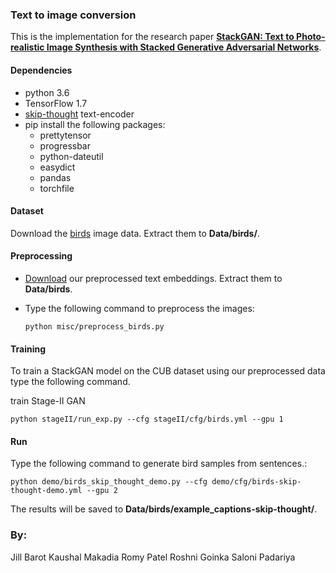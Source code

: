 ### Text to image conversion
This is the implementation for the research paper [**StackGAN: Text to Photo-realistic Image Synthesis with Stacked Generative Adversarial Networks**](https://arxiv.org/pdf/1612.03242.pdf).   

#### Dependencies
- python 3.6
- TensorFlow 1.7
- [skip-thought](https://github.com/ryankiros/skip-thoughts) text-encoder
- pip install the following packages:
 	- prettytensor
 	- progressbar
 	- python-dateutil
 	- easydict
 	- pandas
 	- torchfile

#### Dataset
Download the [birds](http://www.vision.caltech.edu/visipedia/CUB-200-2011.html)  image data. Extract them to **Data/birds/**.

#### Preprocessing 
- [Download](https://drive.google.com/file/d/0B3y_msrWZaXLT1BZdVdycDY5TEE/view?resourcekey=0-sZrhftoEfdvHq6MweAeCjA) our preprocessed text embeddings. Extract them to **Data/birds**.

- Type the following command to preprocess the images: 

  `python misc/preprocess_birds.py`

#### Training
To train a StackGAN model on the CUB dataset using our preprocessed data type the following command.

train Stage-II GAN 

`python stageII/run_exp.py --cfg stageII/cfg/birds.yml --gpu 1`

#### Run
Type the following command to generate bird samples from sentences.: 

`python demo/birds_skip_thought_demo.py --cfg demo/cfg/birds-skip-thought-demo.yml --gpu 2`  

The results will be saved to **Data/birds/example_captions-skip-thought/**. 

### By: 
Jill Barot
Kaushal Makadia
Romy Patel
Roshni Goinka
Saloni Padariya




